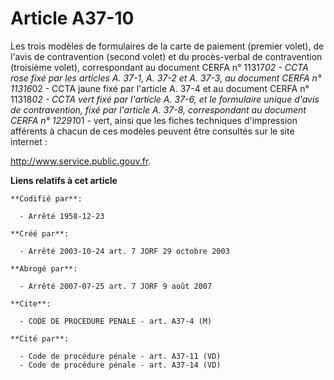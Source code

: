 # Article A37-10

Les trois modèles de formulaires de la carte de paiement (premier volet), de l'avis de contravention (second volet) et du
procès-verbal de contravention (troisième volet), correspondant au document CERFA n° 11317*02 - CCTA rose fixé par les
articles A. 37-1, A. 37-2 et A. 37-3, au document CERFA n° 11316*02 - CCTA jaune fixé par l'article A. 37-4 et au document
CERFA n° 11318*02 - CCTA vert fixé par l'article A. 37-6, et le formulaire unique d'avis de contravention, fixé par l'article
A. 37-8, correspondant au document CERFA n° 12291*01 - vert, ainsi que les fiches techniques d'impression afférents à chacun
de ces modèles peuvent être consultés sur le site internet :

http://www.service.public.gouv.fr.

**Liens relatifs à cet article**

	**Codifié par**:

	  - Arrêté 1958-12-23

	**Créé par**:

	  - Arrêté 2003-10-24 art. 7 JORF 29 octobre 2003

	**Abrogé par**:

	  - Arrêté 2007-07-25 art. 7 JORF 9 août 2007

	**Cite**:

	  - CODE DE PROCEDURE PENALE - art. A37-4 (M)

	**Cité par**:

	  - Code de procédure pénale - art. A37-11 (VD)
	  - Code de procédure pénale - art. A37-14 (VD)
